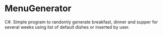 # MenuGenerator
C#. Simple program to randomly generate breakfast, dinner and supper for several weeks using list of default dishes or inserted by user.

